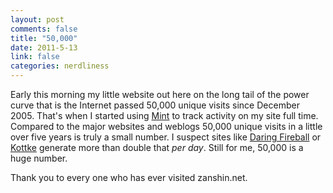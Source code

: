 ```yaml
--- 
layout: post
comments: false
title: "50,000"
date: 2011-5-13
link: false
categories: nerdliness
---
```

Early this morning my little website out here on the long tail of the power curve that is the Internet passed 50,000 unique visits since December 2005. That's when I started using <a title="Mint" href="http://haveamint.com">Mint</a> to track activity on my site full time. Compared to the major websites and weblogs 50,000 unique visits in a little over five years is truly a small number. I suspect sites like <a title="Daring Fireball" href="http://daringfireball.net/">Daring Fireball</a> or <a title="Kottke" href="http://kottke.org/">Kottke</a> generate more than double that <em>per day</em>. Still for me, 50,000 is a huge number.

Thank you to every one who has ever visited zanshin.net.
